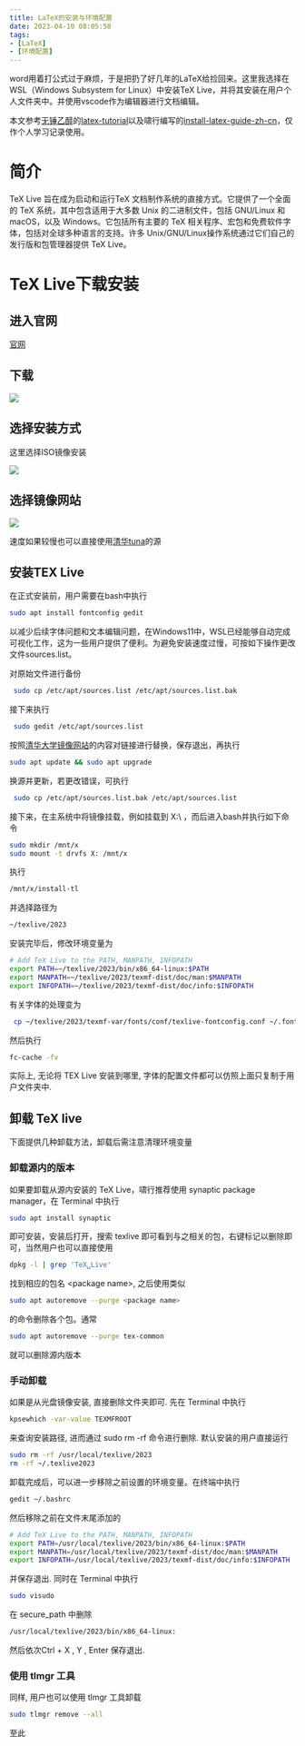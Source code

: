 ```yaml
---
title: LaTeX的安装与环境配置
date: 2023-04-10 08:05:58
tags:
- [LaTeX]
- [环境配置]
---
```


word用着打公式过于麻烦，于是把扔了好几年的LaTeX给捡回来。这里我选择在WSL（Windows Subsystem for Linux）中安装TeX Live，并将其安装在用户个人文件夹中。并使用vscode作为编辑器进行文档编辑。

本文参考[无锤乙醇](https://syvshc.github.io/)的[latex-tutorial](https://syvshc.github.io/2022-04-20-latex-tutorial/#fn1)以及啸行编写的[install-latex-guide-zh-cn](http://mirrors.ctan.org/info/install-latex-guide-zh-cn/install-latex-guide-zh-cn.pdf)，仅作个人学习记录使用。

<!-- more -->

# 简介

TeX Live 旨在成为启动和运行TeX 文档制作系统的直接方式。它提供了一个全面的 TeX 系统，其中包含适用于大多数 Unix 的二进制文件，包括 GNU/Linux 和macOS，以及 Windows。它包括所有主要的 TeX 相关程序、宏包和免费软件字体，包括对全球多种语言的支持。许多 Unix/GNU/Linux操作系统通过它们自己的发行版和包管理器提供 TeX Live。

# TeX Live下载安装

## 进入官网

[官网](https://tug.org/texlive/)

## 下载

![](https://raw.githubusercontent.com/marcaas/hexoPicgo/master/20230410082153.png)

## 选择安装方式

这里选择ISO镜像安装

![](https://raw.githubusercontent.com/marcaas/hexoPicgo/master/20230410084251.png)

## 选择镜像网站

![](https://raw.githubusercontent.com/marcaas/hexoPicgo/master/20230410084405.png)

速度如果较慢也可以直接使用[清华tuna](https://mirrors.tuna.tsinghua.edu.cn/CTAN/systems/texlive/Images/)的源

## 安装TEX Live

在正式安装前，用户需要在bash中执行

```sh
sudo apt install fontconfig gedit
```

以减少后续字体问题和文本编辑问题，在Windows11中，WSL已经能够自动完成可视化工作，这为一些用户提供了便利。为避免安装速度过慢，可按如下操作更改文件sources.list。

对原始文件进行备份
```sh
 sudo cp /etc/apt/sources.list /etc/apt/sources.list.bak
```

接下来执行
```sh
 sudo gedit /etc/apt/sources.list
```

按照[清华大学镜像网站](https://mirrors.tuna.tsinghua.edu.cn/help/ubuntu/)的内容对链接进行替换，保存退出，再执行

```sh
sudo apt update && sudo apt upgrade
```

换源并更新，若更改错误，可执行

```sh
 sudo cp /etc/apt/sources.list.bak /etc/apt/sources.list
```

接下来，在主系统中将镜像挂载，例如挂载到 X:\ ，而后进入bash并执行如下命令

```sh
sudo mkdir /mnt/x
sudo mount -t drvfs X: /mnt/x
```

执行

```sh
/mnt/x/install-tl
```

并选择路径为

```sh
~/texlive/2023
```

安装完毕后，修改环境变量为

```sh
# Add TeX Live to the PATH, MANPATH, INFOPATH
export PATH=~/texlive/2023/bin/x86_64-linux:$PATH
export MANPATH=~/texlive/2023/texmf-dist/doc/man:$MANPATH
export INFOPATH=~/texlive/2023/texmf-dist/doc/info:$INFOPATH
```

有关字体的处理变为

```sh
 cp ~/texlive/2023/texmf-var/fonts/conf/texlive-fontconfig.conf ~/.fonts.conf/09-texlive.conf
```

然后执行

```sh
fc-cache -fv
```

实际上, 无论将 TEX Live 安装到哪里, 字体的配置文件都可以仿照上面只复制于用户文件夹中.

## 卸载 TeX live
下面提供几种卸载方法，卸载后需注意清理环境变量

### 卸载源内的版本

如果要卸载从源内安装的 TeX Live，啸行推荐使用 synaptic package manager，在 Terminal 中执行

```sh
sudo apt install synaptic
```

即可安装，安装后打开，搜索 texlive 即可看到与之相关的包，右键标记以删除即可，当然用户也可以直接使用

```sh
dpkg -l | grep 'TeX␣Live'
```

找到相应的包名 \<package name>, 之后使用类似

```sh
sudo apt autoremove --purge <package name>
```

的命令删除各个包。通常

```sh
sudo apt autoremove --purge tex-common
```

就可以删除源内版本

### 手动卸载

如果是从光盘镜像安装, 直接删除文件夹即可. 先在 Terminal 中执行

```sh
kpsewhich -var-value TEXMFROOT
```

来查询安装路径, 进而通过 sudo rm -rf 命令进行删除. 默认安装的用户直接运行

```sh
sudo rm -rf /usr/local/texlive/2023
rm -rf ~/.texlive2023
```

卸载完成后，可以进一步移除之前设置的环境变量。在终端中执行

```sh
gedit ~/.bashrc
```

然后移除之前在文件末尾添加的

```sh
# Add TeX Live to the PATH, MANPATH, INFOPATH
export PATH=/usr/local/texlive/2023/bin/x86_64-linux:$PATH
export MANPATH=/usr/local/texlive/2023/texmf-dist/doc/man:$MANPATH
export INFOPATH=/usr/local/texlive/2023/texmf-dist/doc/info:$INFOPATH
```

并保存退出. 同时在 Terminal 中执行

```sh
sudo visudo
```

在 secure_path 中删除

```sh
/usr/local/texlive/2023/bin/x86_64-linux:
```

然后依次Ctrl + X , Y , Enter 保存退出.

### 使用 tlmgr 工具

同样, 用户也可以使用 tlmgr 工具卸载

```sh
sudo tlmgr remove --all
```

至此
